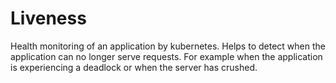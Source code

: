 # Liveness

Health monitoring of an application by kubernetes. Helps to detect when the application can no longer serve requests. For example when the application is experiencing a deadlock or when the server has crushed.
